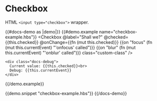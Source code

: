# Checkbox

HTML `<input type="checkbox">` wrapper.

{{#docs-demo as |demo|}}
  {{#demo.example name="checkbox-example.hbs"}}
    <Checkbox
      @label="Shall we?"
      @checked={{this.checked}}
      @onChange={{fn (mut this.checked)}}
      {{on "focus" (fn (mut this.currentEvent) "'onfocus' called")}}
      {{on "blur" (fn (mut this.currentEvent) "'onblur' called")}}
      class="custom-class" 
    />

    <div class="docs-debug">
      Current value: {{this.checked}}<br>
      Debug: {{this.currentEvent}}
    </div>
  {{/demo.example}}

  {{demo.snippet "checkbox-example.hbs"}}
{{/docs-demo}}
